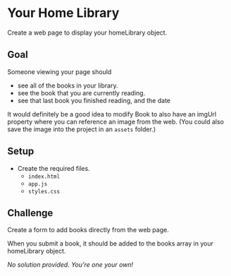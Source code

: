 # Your Home Library

Create a web page to display your homeLibrary object.

## Goal

Someone viewing your page should
- see all of the books in your library.
- see the book that you are currently reading.
- see that last book you finished reading, and the date

It would definitely be a good idea to modify Book to also have an imgUrl property where you can reference an image from the web. (You could also save the image into the project in an `assets` folder.)

## Setup

- Create the required files.
    - `index.html`
    - `app.js`
    - `styles.css`

## Challenge

Create a form to add books directly from the web page.

When you submit a book, it should be added to the books array in your homeLibrary object.


_No solution provided. You're one your own!_